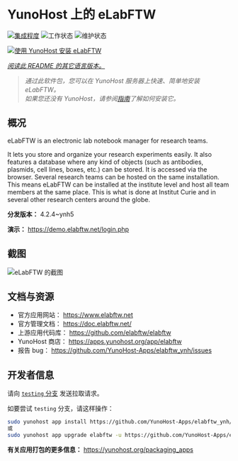 <!--
注意：此 README 由 <https://github.com/YunoHost/apps/tree/master/tools/readme_generator> 自动生成
请勿手动编辑。
-->

# YunoHost 上的 eLabFTW

[![集成程度](https://apps.yunohost.org/badge/integration/elabftw)](https://ci-apps.yunohost.org/ci/apps/elabftw/)
![工作状态](https://apps.yunohost.org/badge/state/elabftw)
![维护状态](https://apps.yunohost.org/badge/maintained/elabftw)

[![使用 YunoHost 安装 eLabFTW](https://install-app.yunohost.org/install-with-yunohost.svg)](https://install-app.yunohost.org/?app=elabftw)

*[阅读此 README 的其它语言版本。](./ALL_README.md)*

> *通过此软件包，您可以在 YunoHost 服务器上快速、简单地安装 eLabFTW。*  
> *如果您还没有 YunoHost，请参阅[指南](https://yunohost.org/install)了解如何安装它。*

## 概况

eLabFTW is an electronic lab notebook manager for research teams.

It lets you store and organize your research experiments easily. It also features a database where any kind of objects (such as antibodies, plasmids, cell lines, boxes, etc.) can be stored. It is accessed via the browser. Several research teams can be hosted on the same installation. This means eLabFTW can be installed at the institute level and host all team members at the same place. This is what is done at Institut Curie and in several other research centers around the globe.

**分发版本：** 4.2.4~ynh5

**演示：** <https://demo.elabftw.net/login.php>

## 截图

![eLabFTW 的截图](./doc/screenshots/screen-1.jpg)

## 文档与资源

- 官方应用网站： <https://www.elabftw.net>
- 官方管理文档： <https://doc.elabftw.net/>
- 上游应用代码库： <https://github.com/elabftw/elabftw>
- YunoHost 商店： <https://apps.yunohost.org/app/elabftw>
- 报告 bug： <https://github.com/YunoHost-Apps/elabftw_ynh/issues>

## 开发者信息

请向 [`testing` 分支](https://github.com/YunoHost-Apps/elabftw_ynh/tree/testing) 发送拉取请求。

如要尝试 `testing` 分支，请这样操作：

```bash
sudo yunohost app install https://github.com/YunoHost-Apps/elabftw_ynh/tree/testing --debug
或
sudo yunohost app upgrade elabftw -u https://github.com/YunoHost-Apps/elabftw_ynh/tree/testing --debug
```

**有关应用打包的更多信息：** <https://yunohost.org/packaging_apps>
